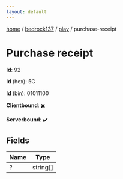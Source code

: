 ```yaml
---
layout: default
---
```


[home](/)  /  [bedrock137](/protocol/bedrock137)  /  [play](/protocol/bedrock137/play)  /  purchase-receipt

# Purchase receipt

**Id**: 92

**Id** (hex): 5C

**Id** (bin): 01011100

**Clientbound**: ✖️

**Serverbound**: ✔️

## Fields

Name | Type
---|---
? | string[]
